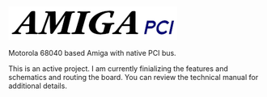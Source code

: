 <img src="/Images/AmigaPCI-logo-dark.png">  

Motorola 68040 based Amiga with native PCI bus.

This is an active project. I am currently finializing the features and schematics and routing the board. You can review the technical manual for additional details.

